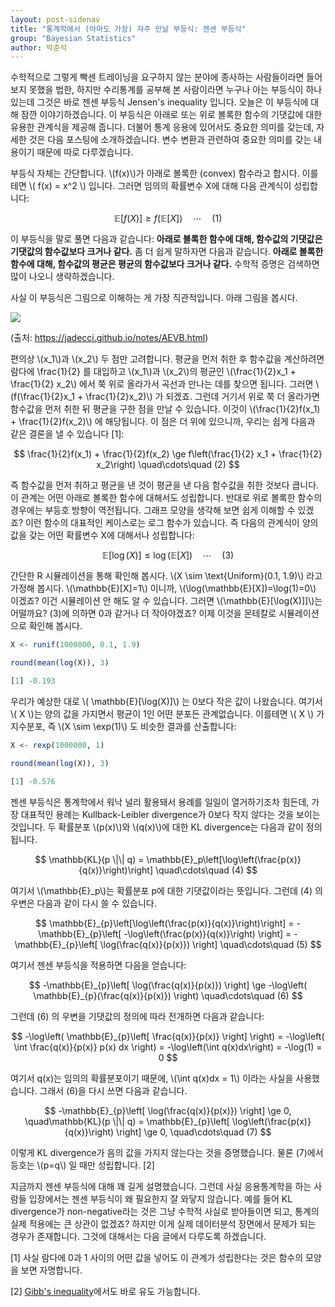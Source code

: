 ```yaml
---
layout: post-sidenav
title: "통계학에서 (아마도 가장) 자주 만날 부등식: 젠센 부등식"
group: "Bayesian Statistics"
author: 박준석
---
```


수학적으로 그렇게 빡센 트레이닝을 요구하지 않는 분야에 종사하는 사람들이라면 들어보지 못했을 법한, 하지만 수리통계를 공부해 본 사람이라면 누구나 아는 부등식이 하나 있는데 그것은 바로 젠센 부등식 Jensen's inequality 입니다. 오늘은 이 부등식에 대해 잠깐 이야기하겠습니다. 이 부등식은 아래로 또는 위로 볼록한 함수의 기댓값에 대한 유용한 관계식을 제공해 줍니다. 더불어 통계 응용에 있어서도 중요한 의미를 갖는데, 자세한 것은 다음 포스팅에 소개하겠습니다. 변수 변환과 관련하여 중요한 의미를 갖는 내용이기 때문에 따로 다루겠습니다.

부등식 자체는 간단합니다. \\(f(x)\\)가 아래로 볼록한 (convex) 함수라고 합시다. 이를테면 \\( f(x) = x^2 \\) 입니다. 그러면 임의의 확률변수 X에 대해 다음 관계식이 성립합니다:

$$
\mathbb{E}[f(X)] \ge f(\mathbb{E}[X]) \quad\cdots\quad (1)
$$

이 부등식을 말로 풀면 다음과 같습니다: **아래로 볼록한 함수에 대해, 함수값의 기댓값은 기댓값의 함수값보다 크거나 같다.** 좀 더 쉽게 말하자면 다음과 같습니다. **아래로 볼록한 함수에 대해, 함수값의 평균은 평균의 함수값보다 크거나 같다.** 수학적 증명은 검색하면 많이 나오니 생략하겠습니다.

사실 이 부등식은 그림으로 이해하는 게 가장 직관적입니다. 아래 그림을 봅시다.

<img src="https://lh3.googleusercontent.com/QshruYudFhIRlWl34iPqYev9dtB9yC5YVNbuUSUt-Z1MJyZTwrIqYPc-7Dqa-haD59lVsR4SrcEA">

(출처: https://jadecci.github.io/notes/AEVB.html)

편의상 \\(x_1\\)과 \\(x_2\\) 두 점만 고려합니다. 평균을 먼저 취한 후 함수값을 계산하려면 람다에 \frac{1}{2} 를 대입하고 \\(x_1\\)과 \\(x_2\\)의 평균인 \\(\frac{1}{2}x_1 + \frac{1}{2} x_2\\) 에서 쭉 위로 올라가서 곡선과 만나는 데를 찾으면 됩니다. 그러면 \\(f(\frac{1}{2}x_1 + \frac{1}{2}x_2)\\) 가 되겠죠. 그런데 거기서 위로 쭉 더 올라가면 함수값을 먼저 취한 뒤 평균을 구한 점을 만날 수 있습니다. 이것이 \\(\frac{1}{2}f(x_1) + \frac{1}{2}f(x_2)\\) 에 해당됩니다. 이 점은 더 위에 있으니까, 우리는 쉽게 다음과 같은 결론을 낼 수 있습니다 [1]:

$$
\frac{1}{2}f(x_1) + \frac{1}{2}f(x_2) \ge f\left(\frac{1}{2} x_1 + \frac{1}{2} x_2\right) \quad\cdots\quad (2)
$$

즉 함수값을 먼저 취하고 평균을 낸 것이 평균을 낸 다음 함수값을 취한 것보다 큽니다. 이 관계는 어떤 아래로 볼록한 함수에 대해서도 성립합니다. 반대로 위로 볼록한 함수의 경우에는 부등호 방향이 역전됩니다. 그래프 모양을 생각해 보면 쉽게 이해할 수 있겠죠? 이런 함수의 대표적인 케이스로는 로그 함수가 있습니다. 즉 다음의 관계식이 양의 값을 갖는 어떤 확률변수 X에 대해서나 성립합니다:

$$
\mathbb{E}[\log(X)] \le \log(\mathbb{E}[X]) \quad\cdots\quad (3)
$$

간단한 R 시뮬레이션을 통해 확인해 봅시다. \\(X \sim \text{Uniform}(0.1, 1.9)\\) 라고 가정해 봅시다. \\(\mathbb{E}[X]=1\\) 이니까, \\(\log(\mathbb{E}[X])=\log(1)=0\\) 이겠죠? 이건 시뮬레이션 안 해도 알 수 있습니다. 그러면 \\(\mathbb{E}[\log(X)]]\\)는 어떨까요? (3)에 의하면 0과 같거나 더 작아야겠죠? 이제 이것을 몬테칼로 시뮬레이션으로 확인해 봅시다.

```r
X <- runif(1000000, 0.1, 1.9)

round(mean(log(X)), 3)

[1] -0.193
```

우리가 예상한 대로 \\( \mathbb{E}[\log(X)]\\) 는 0보다 작은 값이 나왔습니다. 여기서 \\( X \\)는 양의 값을 가지면서 평균이 1인 어떤 분포든 관계없습니다. 이를테면 \\( X \\) 가 지수분포, 즉 \\(X \sim \exp(1)\\) 도 비슷한 결과를 산출합니다:

```r
X <- rexp(1000000, 1)

round(mean(log(X)), 3)

[1] -0.576
```

젠센 부등식은 통계학에서 워낙 널리 활용돼서 용례를 일일이 열거하기조차 힘든데, 가장 대표적인 용례는 Kullback-Leibler divergence가 0보다 작지 않다는 것을 보이는 것입니다. 두 확률분포 \\(p(x)\\)와 \\(q(x)\\)에 대한 KL divergence는 다음과 같이 정의됩니다.

$$
\mathbb{KL}(p \|\| q) = \mathbb{E}_p\left[\log\left(\frac{p(x)}{q(x)}\right)\right] \quad\cdots\quad (4)
$$

여기서 \\(\mathbb{E}_p\\)는 확률분포 p에 대한 기댓값이라는 뜻입니다. 그런데 (4) 의 우변은 다음과 같이 다시 쓸 수 있습니다.

$$
\mathbb{E}_{p}\left[\log\left(\frac{p(x)}{q(x)}\right)\right] = -\mathbb{E}_{p}\left[ -\log\left(\frac{p(x)}{q(x)}\right) \right] = -\mathbb{E}_{p}\left[ \log(\frac{q(x)}{p(x)}) \right] \quad\cdots\quad (5)
$$

여기서 젠센 부등식을 적용하면 다음을 얻습니다:

$$
-\mathbb{E}_{p}\left[ \log(\frac{q(x)}{p(x)}) \right] \ge -\log\left( \mathbb{E}_{p}(\frac{q(x)}{p(x)}) \right) \quad\cdots\quad (6)
$$

그런데 (6) 의 우변을 기댓값의 정의에 따라 전개하면 다음과 같습니다:

$$
-\log\left( \mathbb{E}_{p}\left[ \frac{q(x)}{p(x)} \right] \right) = -\log\left( \int \frac{q(x)}{p(x)} p(x) dx \right) = -\log\left(\int q(x)dx\right) = -\log(1) = 0
$$

여기서 q(x)는 임의의 확률분포이기 때문에, \\(\int q(x)dx = 1\\) 이라는 사실을 사용했습니다. 그래서 (6)을 다시 쓰면 다음과 같습니다.

$$
-\mathbb{E}_{p}\left[ \log(\frac{q(x)}{p(x)}) \right] \ge 0, \quad\mathbb{KL}(p \|\| q) = \mathbb{E}_{p}\left[ \log\left(\frac{p(x)}{q(x)}\right) \right] \ge 0,  \quad\cdots\quad (7)
$$

이렇게 KL divergence가 음의 값을 가지지 않는다는 것을 증명했습니다. 물론 (7)에서 등호는 \\(p=q\\) 일 때만 성립합니다. [2]

지금까지 젠센 부등식에 대해 꽤 길게 설명했습니다. 그런데 사실 응용통계학을 하는 사람들 입장에서는 젠센 부등식이 왜 필요한지 잘 와닿지 않습니다. 예를 들어 KL divergence가 non-negative라는 것은 그냥 수학적 사실로 받아들이면 되고, 통계의 실제 적용에는 큰 상관이 없겠죠? 하지만 이게 실제 데이터분석 장면에서 문제가 되는 경우가 존재합니다. 그것에 대해서는 다음 글에서 다루도록 하겠습니다.


[1] 사실 람다에 0과 1 사이의 어떤 값을 넣어도 이 관계가 성립한다는 것은 함수의 모양을 보면 자명합니다.

[2] [Gibb's inequality](https://en.wikipedia.org/wiki/Gibbs%27_inequality)에서도 바로 유도 가능합니다.
